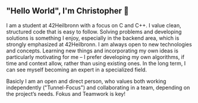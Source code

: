 ## "Hello World", I'm Christopher 👋

I am a student at 42Heilbronn with a focus on C and C++. I value clean, structured code that is easy to follow. Solving problems and developing solutions is something I enjoy, especially in the backend area, which is strongly emphasized at 42Heilbronn. I am always open to new technologies and concepts. Learning new things and incorporating my own ideas is particularly motivating for me – I prefer developing my own algorithms, if time and context allow, rather than using existing ones. In the long term, I can see myself becoming an expert in a specialized field.

Basicly I am an open and direct person, who values both working independently ("Tunnel-Focus") and collaborating in a team, depending on the project’s needs. Fokus and Teamwork is key!

